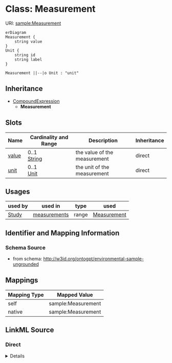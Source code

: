 

# Class: Measurement



URI: [sample:Measurement](http://w3id.org/ontogpt/environmental-sample-ungrounded/Measurement)



```mermaid
erDiagram
Measurement {
    string value  
}
Unit {
    string id  
    string label  
}

Measurement ||--|o Unit : "unit"

```




## Inheritance
* [CompoundExpression](CompoundExpression.md)
    * **Measurement**



## Slots

| Name | Cardinality and Range | Description | Inheritance |
| ---  | --- | --- | --- |
| [value](value.md) | 0..1 <br/> [String](String.md) | the value of the measurement | direct |
| [unit](unit.md) | 0..1 <br/> [Unit](Unit.md) | the unit of the measurement | direct |





## Usages

| used by | used in | type | used |
| ---  | --- | --- | --- |
| [Study](Study.md) | [measurements](measurements.md) | range | [Measurement](Measurement.md) |






## Identifier and Mapping Information







### Schema Source


* from schema: http://w3id.org/ontogpt/environmental-sample-ungrounded




## Mappings

| Mapping Type | Mapped Value |
| ---  | ---  |
| self | sample:Measurement |
| native | sample:Measurement |







## LinkML Source

<!-- TODO: investigate https://stackoverflow.com/questions/37606292/how-to-create-tabbed-code-blocks-in-mkdocs-or-sphinx -->

### Direct

<details>
```yaml
name: Measurement
from_schema: http://w3id.org/ontogpt/environmental-sample-ungrounded
is_a: CompoundExpression
attributes:
  value:
    name: value
    description: the value of the measurement
    from_schema: http://w3id.org/ontogpt/environmental-sample-ungrounded
    rank: 1000
    domain_of:
    - Measurement
  unit:
    name: unit
    description: the unit of the measurement
    from_schema: http://w3id.org/ontogpt/environmental-sample-ungrounded
    rank: 1000
    domain_of:
    - Measurement
    range: Unit

```
</details>

### Induced

<details>
```yaml
name: Measurement
from_schema: http://w3id.org/ontogpt/environmental-sample-ungrounded
is_a: CompoundExpression
attributes:
  value:
    name: value
    description: the value of the measurement
    from_schema: http://w3id.org/ontogpt/environmental-sample-ungrounded
    rank: 1000
    alias: value
    owner: Measurement
    domain_of:
    - Measurement
    range: string
  unit:
    name: unit
    description: the unit of the measurement
    from_schema: http://w3id.org/ontogpt/environmental-sample-ungrounded
    rank: 1000
    alias: unit
    owner: Measurement
    domain_of:
    - Measurement
    range: Unit

```
</details>